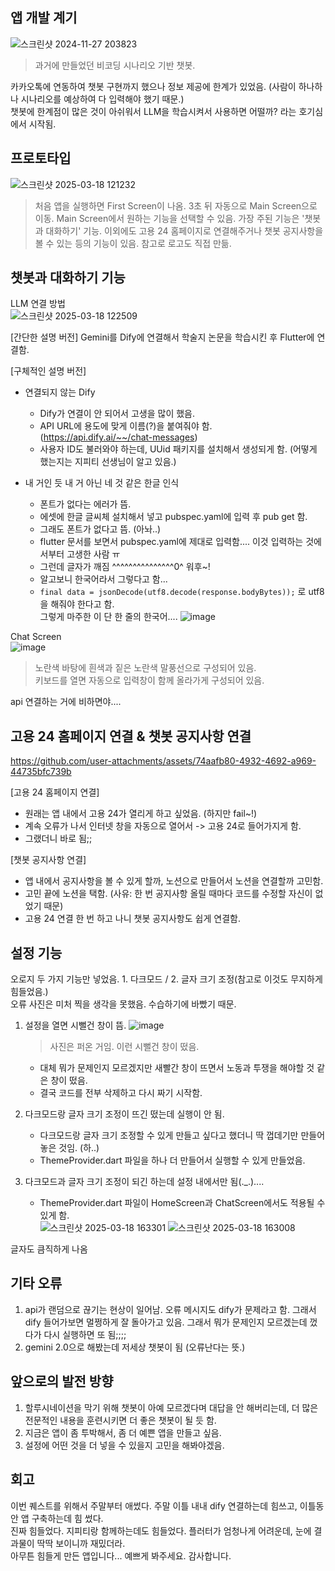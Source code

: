 앱 개발 계기  
-------------
![스크린샷 2024-11-27 203823](https://github.com/user-attachments/assets/6e29bac5-9104-4cf4-b643-155a5c6a58fc)    

> 과거에 만들었던 비코딩 시나리오 기반 챗봇.

카카오톡에 연동하여 챗봇 구현까지 했으나 정보 제공에 한계가 있었음. (사람이 하나하나 시나리오를 예상하여 다 입력해야 했기 때문.)  
챗봇에 한계점이 많은 것이 아쉬워서 LLM을 학습시켜서 사용하면 어떨까? 라는 호기심에서 시작됨.   

프로토타입  
-----------

![스크린샷 2025-03-18 121232](https://github.com/user-attachments/assets/64d7ec72-ba2c-424e-abc1-ba00fb1fd4e4)  
> 처음 앱을 실행하면 First Screen이 나옴. 3초 뒤 자동으로 Main Screen으로 이동. Main Screen에서 원하는 기능을 선택할 수 있음. 가장 주된 기능은 '챗봇과 대화하기' 기능.
> 이외에도 고용 24 홈페이지로 연결해주거나 챗봇 공지사항을 볼 수 있는 등의 기능이 있음.
> 참고로 로고도 직접 만듦.  
    
챗봇과 대화하기 기능
-----------------------     
  
LLM 연결 방법   
![스크린샷 2025-03-18 122509](https://github.com/user-attachments/assets/8be4256f-de2f-423a-ac02-4bd69c2deb45)  

[간단한 설명 버전] Gemini를 Dify에 연결해서 학술지 논문을 학습시킨 후 Flutter에 연결함.  
  
[구체적인 설명 버전]  
* 연결되지 않는 Dify  
  * Dify가 연결이 안 되어서 고생을 많이 했음.
  * API URL에 용도에 맞게 이름(?)을 붙여줘야 함. (https://api.dify.ai/~~/chat-messages)  
  * 사용자 ID도 불러와야 하는데, UUid 패키지를 설치해서 생성되게 함. (어떻게 했는지는 지피티 선생님이 알고 있음.)
      
* 내 거인 듯 내 거 아닌 네 것 같은 한글 인식  
  * 폰트가 없다는 에러가 뜸.
  * 에셋에 한글 글씨체 설치해서 넣고 pubspec.yaml에 입력 후 pub get 함.
  * 그래도 폰트가 없다고 뜸. (아놔..)
  * flutter 문서를 보면서 pubspec.yaml에 제대로 입력함.... 이것 입력하는 것에서부터 고생한 사람 ㅠ  
  * 그런데 글자가 깨짐 ^^^^^^^^^^^^^^^0^ 워후~!
  * 알고보니 한국어라서 그렇다고 함...
  * `final data = jsonDecode(utf8.decode(response.bodyBytes));` 로 utf8을 해줘야 한다고 함.  
    그렇게 마주한 이 단 한 줄의 한국어....
  ![image](https://github.com/user-attachments/assets/1760e67e-ac2b-4d1d-90a6-bc76f268f0cc)

Chat Screen   
![image](https://github.com/user-attachments/assets/47c0ab37-2204-4cac-8a91-9ec8f78bf7c0)  
> 노란색 바탕에 흰색과 짙은 노란색 말풍선으로 구성되어 있음.  
> 키보드를 열면 자동으로 입력창이 함께 올라가게 구성되어 있음.

api 연결하는 거에 비하면야....  


고용 24 홈페이지 연결 & 챗봇 공지사항 연결
--------------------  

https://github.com/user-attachments/assets/74aafb80-4932-4692-a969-44735bfc739b

[고용 24 홈페이지 연결]  
  
* 원래는 앱 내에서 고용 24가 열리게 하고 싶었음. (하지만 fail~!)  
* 계속 오류가 나서 인터넷 창을 자동으로 열어서 -> 고용 24로 들어가지게 함.  
* 그랬더니 바로 됨;;

[챗봇 공지사항 연결]  
* 앱 내에서 공지사항을 볼 수 있게 할까, 노션으로 만들어서 노션을 연결할까 고민함.
* 고민 끝에 노션을 택함.  (사유: 한 번 공지사항 올릴 때마다 코드를 수정할 자신이 없었기 때문)
* 고용 24 연결 한 번 하고 나니 챗봇 공지사항도 쉽게 연결함.

설정 기능 
----------  
오로지 두 가지 기능만 넣었음. 1. 다크모드 / 2. 글자 크기 조정(참고로 이것도 무지하게 힘들었음.)   
오류 사진은 미처 찍을 생각을 못했음. 수습하기에 바빴기 때문.  

1. 설정을 열면 시뻘건 창이 뜸.
   ![image](https://github.com/user-attachments/assets/cfb782d5-3212-43e4-8262-fba0c04fb17f)
   > 사진은 퍼온 거임. 이런 시뻘건 창이 떴음.
   
   * 대체 뭐가 문제인지 모르겠지만 새빨간 창이 뜨면서 노동과 투쟁을 해야할 것 같은 창이 떴음.
   * 결국 코드를 전부 삭제하고 다시 짜기 시작함.
     
2. 다크모드랑 글자 크기 조정이 뜨긴 떴는데 실행이 안 됨.  
   * 다크모드랑 글자 크기 조정할 수 있게 만들고 싶다고 했더니 딱 껍데기만 만들어놓은 것임. (하..)  
   * ThemeProvider.dart 파일을 하나 더 만들어서 실행할 수 있게 만들었음.  
3. 다크모드과 글자 크기 조정이 되긴 하는데 설정 내에서만 됨(._.)....  
   * ThemeProvider.dart 파일이 HomeScreen과 ChatScreen에서도 적용될 수 있게 함.  
 ![스크린샷 2025-03-18 163301](https://github.com/user-attachments/assets/6004c83d-43d4-460c-ba46-996103c77e05)
![스크린샷 2025-03-18 163008](https://github.com/user-attachments/assets/50894c84-4343-423f-adc8-12b4e6c5365e)

글자도 큼직하게 나옴

기타 오류 
----------  
1. api가 랜덤으로 끊기는 현상이 일어남. 오류 메시지도 dify가 문제라고 함. 그래서 dify 들어가보면 멀쩡하게 잘 돌아가고 있음. 그래서 뭐가 문제인지 모르겠는데 껐다가 다시 실행하면 또 됨;;;;
2. gemini 2.0으로 해봤는데 저세상 챗봇이 됨 (오류난다는 뜻.)  

앞으로의 발전 방향
-----------------
1. 할루시네이션을 막기 위해 챗봇이 아예 모르겠다며 대답을 안 해버리는데, 더 많은 전문적인 내용을 훈련시키면 더 좋은 챗봇이 될 듯 함.
2. 지금은 앱이 좀 투박해서, 좀 더 예쁜 앱을 만들고 싶음.  
3. 설정에 어떤 것을 더 넣을 수 있을지 고민을 해봐야겠음.

회고
--------
이번 퀘스트를 위해서 주말부터 애썼다. 주말 이틀 내내 dify 연결하는데 힘쓰고, 이틀동안 앱 구축하는데 힘 썼다.  
진짜 힘들었다. 지피티랑 함께하는데도 힘들었다. 플러터가 엄청나게 어려운데, 눈에 결과물이 딱딱 보이니까 재밌더라.   
아무튼 힘들게 만든 앱입니다... 예쁘게 봐주세요. 감사합니다. 


